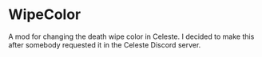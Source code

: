 # WipeColor
A mod for changing the death wipe color in Celeste.
I decided to make this after somebody requested it in the Celeste Discord server.